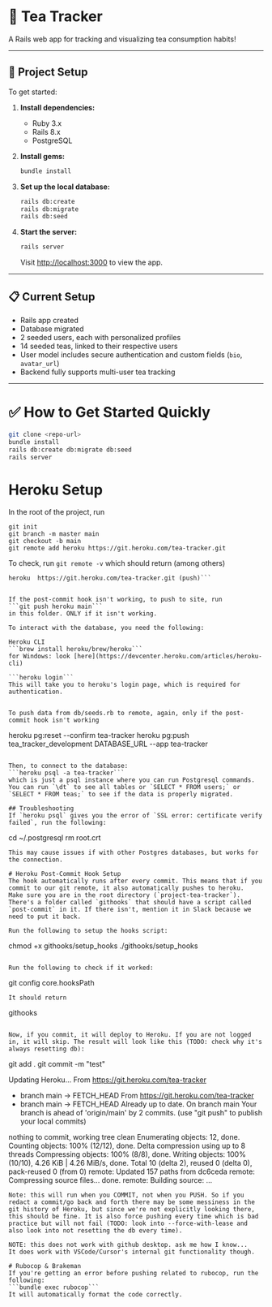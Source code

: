 # 🍵 Tea Tracker

A Rails web app for tracking and visualizing tea consumption habits!

---

## 🚀 Project Setup

To get started:

1. **Install dependencies:**
   - Ruby 3.x
   - Rails 8.x
   - PostgreSQL

2. **Install gems:**
   ```bash
   bundle install
   ```

3. **Set up the local database:**
   ```bash
   rails db:create
   rails db:migrate
   rails db:seed
   ```

4. **Start the server:**
   ```bash
   rails server
   ```
   Visit [http://localhost:3000](http://localhost:3000) to view the app.

---

## 📋 Current Setup
- Rails app created
- Database migrated
- 2 seeded users, each with personalized profiles
- 14 seeded teas, linked to their respective users
- User model includes secure authentication and custom fields (`bio`, `avatar_url`)
- Backend fully supports multi-user tea tracking

---

# ✅ How to Get Started Quickly

```bash
git clone <repo-url>
bundle install
rails db:create db:migrate db:seed
rails server
```

# Heroku Setup
In the root of the project, run
```
git init
git branch -m master main
git checkout -b main
git remote add heroku https://git.heroku.com/tea-tracker.git
```

To check, run 
```git remote -v```
which should return (among others)
```heroku  https://git.heroku.com/tea-tracker.git (fetch)
heroku  https://git.heroku.com/tea-tracker.git (push)```


If the post-commit hook isn't working, to push to site, run 
```git push heroku main```
in this folder. ONLY if it isn't working. 

To interact with the database, you need the following:

Heroku CLI
```brew install heroku/brew/heroku``` 
for Windows: look [here](https://devcenter.heroku.com/articles/heroku-cli)

```heroku login```
This will take you to heroku's login page, which is required for authentication.


To push data from db/seeds.rb to remote, again, only if the post-commit hook isn't working 
```
heroku pg:reset --confirm tea-tracker
heroku pg:push tea_tracker_development DATABASE_URL --app tea-tracker
```

Then, to connect to the database:
```heroku psql -a tea-tracker```
which is just a psql instance where you can run Postgresql commands.
You can run `\dt` to see all tables or `SELECT * FROM users;` or `SELECT * FROM teas;` to see if the data is properly migrated. 

## Troubleshooting
If `heroku psql` gives you the error of `SSL error: certificate verify failed`, run the following:

```
cd ~/.postgresql
rm root.crt
```
This may cause issues if with other Postgres databases, but works for the connection.

# Heroku Post-Commit Hook Setup
The hook automatically runs after every commit. This means that if you commit to our git remote, it also automatically pushes to heroku.
Make sure you are in the root directory (`project-tea-tracker`).
There's a folder called `githooks` that should have a script called `post-commit` in it. If there isn't, mention it in Slack because we need to put it back. 

Run the following to setup the hooks script:
```
chmod +x githooks/setup_hooks
./githooks/setup_hooks
```

Run the following to check if it worked:
```
git config core.hooksPath
```
It should return 
```
githooks
```

Now, if you commit, it will deploy to Heroku. If you are not logged in, it will skip. The result will look like this (TODO: check why it's always resetting db):

```
git add .
git commit -m "test"

Updating Heroku...
From https://git.heroku.com/tea-tracker
 * branch            main       -> FETCH_HEAD
From https://git.heroku.com/tea-tracker
 * branch            main       -> FETCH_HEAD
Already up to date.
On branch main
Your branch is ahead of 'origin/main' by 2 commits.
  (use "git push" to publish your local commits)

nothing to commit, working tree clean
Enumerating objects: 12, done.
Counting objects: 100% (12/12), done.
Delta compression using up to 8 threads
Compressing objects: 100% (8/8), done.
Writing objects: 100% (10/10), 4.26 KiB | 4.26 MiB/s, done.
Total 10 (delta 2), reused 0 (delta 0), pack-reused 0 (from 0)
remote: Updated 157 paths from dc6ceda
remote: Compressing source files... done.
remote: Building source:
...
```
Note: this will run when you COMMIT, not when you PUSH. So if you redact a commit/go back and forth there may be some messiness in the git history of Heroku, but since we're not explicitly looking there, this should be fine. It is also force pushing every time which is bad practice but will not fail (TODO: look into --force-with-lease and also look into not resetting the db every time).

NOTE: this does not work with github desktop. ask me how I know...
It does work with VSCode/Cursor's internal git functionality though. 

# Rubocop & Brakeman
If you're getting an error before pushing related to rubocop, run the following:
```bundle exec rubocop```
It will automatically format the code correctly. 
